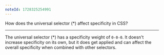 ```yaml
---
noteId: 1728325254991
---
```


How does the universal selector (*) affect specificity in CSS?

---

The universal selector (*) has a specificity weight of `0-0-0`. It doesn't increase specificity on its own, but it does get applied and can affect the overall specificity when combined with other selectors.
